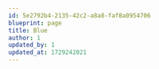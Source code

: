 ```yaml
---
id: 5e2792b4-2135-42c2-a8a8-faf8a0954706
blueprint: page
title: Blue
author: 1
updated_by: 1
updated_at: 1729242021
---
```


